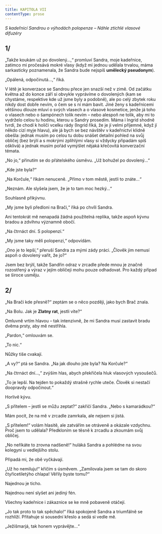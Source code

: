 ```yaml
---
title: KAPITOLA VII
contentType: prose
---
```


_S kadeřnicí Sandrou o výhodách polopenze – Náhle ztichlé vlasové difuzéry_

## 1/

„Takže koukám už po dovolený…,“ promluví Sandra, moje kadeřnice, zatímco mi pročesává mokré vlasy (když mi jednou udělala trvalou, máma sarkasticky poznamenala, že Sandra bude nejspíš **umělecký pseudonym**).

„Opálená, odpočinutá…,“ říká.

V létě je konverzace se Sandrou přece jen snazší než v zimě. Od začátku května až do konce září si obvykle vyprávíme o dovolených (kam se chystáme, respektive kde už jsme byly a podobně), ale po celý zbytek roku nikdy dost dobře nevím, o čem se s ní mám bavit. Jiné ženy s kadeřnicemi většinou dlouze mluví o svých vlasech a o vlasové kosmetice, jenže já toho o vlasech nebo o šampónech tolik nevím – nebo alespoň ne tolik, aby mi to vydrželo celou tu hodinu, kterou u Sandry prosedím. Máma i Ingrid shodně tvrdí, že chodí k holiči vcelku rády (Ingrid říká, že je jí velmi příjemné, když jí někdo cizí myje hlavu), ale já bych se bez návštěv v kadeřnictví klidně obešla: jednak musím po celou tu dobu snášet detailní pohled na svůj obličej (bez brýlí a s mokrými zplihlými vlasy si vždycky připadám spíš ošklivá) a jednak musím pořád vymýšlet nějaká křečovitá konverzační témata.

„No jo,“ přinutím se do přátelského úsměvu. „Už bohužel po dovolený…“

„Kde jste byla?“

„Na Korčule,“ říkám nenuceně. „Přímo v tom městě, jestli to znáte…“

„Neznám. Ale slyšela jsem, že je to tam moc hezký…“

Souhlasně přikývnu.

„My jsme byli předloni na Brači,“ říká po chvíli Sandra.

Ani tentokrát mě nenapadá žádná použitelná replika, takže aspoň kývnu bradou a zdvihnu významně obočí.

„Na čtrnáct dní. S polopenzí.“

„My jsme taky měli polopenzi,“ odpovídám.

„Ono je to lepší,“ přeruší Sandra za mými zády práci. „Člověk jim nemusí aspoň o dovolený vařit, že jo?“

Jsem bez brýlí, takže Sandřin odraz v zrcadle přede mnou je značně rozostřený a výraz v jejím obličeji mohu pouze odhadovat. Pro každý případ se široce usměju.

## 2/

„Na Brači kde přesně?“ zeptám se o něco později, jako bych Brač znala.

„Na Bolu. Jak je **Zlatny rat**, jestli víte?“

Omluvně vrtím hlavou – tak intenzivně, že mi Sandra musí zastavit bradu dvěma prsty, aby mě nestřihla.

„Pardon,“ omlouvám se.

„To nic.“

Nůžky tiše cvakají.

„A vy?“ ptá se Sandra. „Na jak dlouho jste byla? Na Korčule?“

„Na čtrnáct dní…,“ zvýším hlas, abych překřičela hluk vlasových vysoušečů.

„To je lepší. Na tejden to pokaždý strašně rychle uteče. Člověk si nestačí doopravdy odpočinout.“

Horlivě kývu.

„S přítelem – jestli se můžu zeptat?“ zakřičí Sandra. „Nebo s kamarádkou?“

Mám pocit, že na mě v zrcadle zamrkala, ale nejsem si jistá.

„S přítelem!“ volám hlasitě, ale zatvářím se otráveně a okázale vzdychnu. Proč jsem to udělala? Předkloním se těsně k zrcadlu a zkoumám svůj obličej.

„No neříkáte to zrovna nadšeně!“ huláká Sandra a pohlédne na svou kolegyni u vedlejšího stolu.

Připadá mi, že obě vyčkávají.

„Už ho nemiluju!“ křičím s úsměvem. „Zamilovala jsem se tam do skoro čtyřicetiletýho chlapa! Věřily byste tomu?“

Najednou je ticho.

Najednou není slyšet ani jediný fén.

Všechny kadeřnice i zákaznice se ke mně pobaveně otáčejí.

„Jo tak proto to tak spěchalo!“ říká spokojeně Sandra a triumfálně se rozhlíží. Přitahuje si sousední křeslo a sedá si vedle mě.

„Ježišmarjá, tak honem vyprávějte…“
